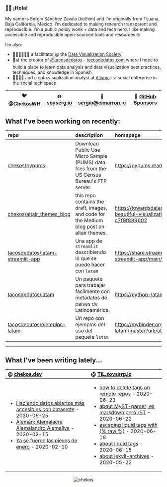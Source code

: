 ### 👋🏼 ¡Hola! 

My name is Sergio Sánchez Zavala (he/him) and I’m originally from Tijuana, Baja California, México. I’m dedicated to making research transparent and reproducible. I’m a public policy wonk + data and tech nerd. I like making accessible and reproducible open-sourced tools and resources 🤓

I’m also:

- 🧑🏼‍🎨🧑🏼‍🏫 a facilitator @ the [Data Visualization Society](https://datavisualizationsociety.com/)
- 🌮📊 the creator of [@tacosdedatos](https://twitter.com/tacosdedatos/) - [tacosdedatos.com](https://tacosdedatos.com/) where I hope to build a place to learn data analysis and data visualization best practices, techniques, and knowledge in Spanish.
- 🧑🏼‍🔬🎨 and a data visualization analyst at [Alluma](https://alluma.org/) - a social enterprise in the social tech space.

| 🐦 [@ChekosWH](https://www.twitter.com/chekoswh/) | 🌐 [soyserg.io](https://soyserg.io/) | 📧 sergio@cimarron.io | 💓 [GitHub Sponsors](https://github.com/sponsors/chekos) | 
|---|---|---|---|

## What I've been working on recently:
<!-- most_recent_repos -->
| repo                                                                                    | description                                                                                | homepage                                                                                            |
|:----------------------------------------------------------------------------------------|:-------------------------------------------------------------------------------------------|:----------------------------------------------------------------------------------------------------|
| [chekos/pypums](https://github.com/chekos/pypums)                                       | Download Public Use Micro Sample (PUMS) data files from the US Census Bureau's FTP server. | https://pypums.readthedocs.io                                                                       |
| [chekos/altair_themes_blog](https://github.com/chekos/altair_themes_blog)               | this repo contains the draft, images, and code for the Medium blog post on altair themes.  | https://towardsdatascience.com/consistently-beautiful-visualizations-with-altair-themes-c7f9f889602 |
| [tacosdedatos/latam-streamlit-app](https://github.com/tacosdedatos/latam-streamlit-app) | Una app de `streamlit` describiendo lo que se puede hacer con `latam`                      | https://share.streamlit.io/tacosdedatos/latam-streamlit-app/main/latam-app.py                       |
| [tacosdedatos/latam](https://github.com/tacosdedatos/latam)                             | Un paquete para trabajar facilmente con metadatos de países de Latinoamérica.              | https://python-latam.readthedocs.io                                                                 |
| [tacosdedatos/ejemplos-latam](https://github.com/tacosdedatos/ejemplos-latam)           | Un repo con ejemplos del uso del paquete `latam`                                           | https://mybinder.org/v2/gh/tacosdedatos/ejemplos-latam/master?urlpath=lab                           |
<!-- most_recent_repos -->
***
## What I've been writing lately...
<!-- most_recent_entries -->

|  @ [chekos.dev](https://chekos.dev/)   |   @ [TIL.soyserg.io](https://til.soyserg.io/) |
|:---------------------------------------|:----------------------------------------------|
|         <ul><li>[Haciendo datos abiertos más accesibles con datasette](https://chekos.dev/datasette/datos%20abiertos/2020/06/25/haciendo-datos-abiertos-mas-accesibles-con-datasette/) - 2020-06-25<li>[Alemán: Alemalacra Alemalandro Alemaliya](https://chekos.dev/hip-hop/aleman/2020/02/15/aleman-alemaniaco-alemalandro-alemaliya/) - 2020-02-15<li>[Ya se fueron las nieves de enero](https://chekos.dev/personal/2020/02/10/las-nieves-de-enero/) - 2020-02-10</ul>         |             <ul><li>[how to delete tags on remote repos](https://til.soyserg.io/deleting-remote-tags-on-git/) - 2020-06-23<li>[about MyST-parser, es markdown pero rST](https://til.soyserg.io/about-myst-parser/) - 2020-06-22<li>[escaping liquid tags with {% raw %}](https://til.soyserg.io/escaping-liquid-tags/) - 2020-06-18<li>[about liquid tags](https://til.soyserg.io/liquid-tags-cheasheet/) - 2020-06-15<li>[about jekyll-archives](https://til.soyserg.io/jekyll-archives/) - 2020-05-22</ul>            |

<!-- most_recent_entries -->

<p align="center"> <img src="https://github-readme-stats.vercel.app/api?username=chekos&show_icons=true" alt="chekos" /> </p>
